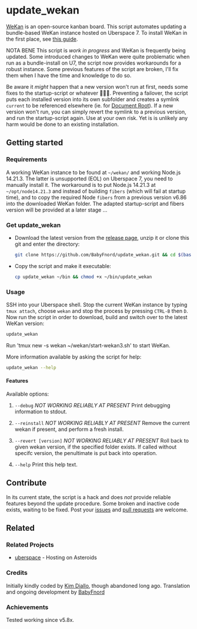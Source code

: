 # update_wekan

[WeKan](https://wekan.github.io) is an open-source kanban board. This script automates updating a bundle-based WeKan instance hosted on Uberspace 7. To install WeKan in the first place, see [this guide](https://lab.uberspace.de/guide_wekan.html).

NOTA BENE
This script is _work in progress_ and WeKan is frequently being updated. Some introduced changes to WeKan were quite problematic when run as a bundle-install on U7, the script now provides workarounds for a robust instance. Some previous features of the script are broken, I'll fix them when I have the time and knowledge to do so. 

Be aware it _might_ happen that a new version won't run at first, needs some fixes to the startup-script or whatever 🤷🏻‍♂️. Preventing a failover, the script puts each installed version into its own subfolder and creates a symlink `current` to be referenced elsewhere (ie. for [Document Root](https://manual.uberspace.de/web-documentroot/)). If a new version won't run, you can simply revert the symlink to a previous version, and run the startup-script again. Use at your own risk. Yet is is unlikely any harm would be done to an existing installation. 

## Getting started

### Requirements

A working WeKan instance to be found at `~/wekan/` and working Node.js 14.21.3. The latter is unsupported (EOL) on Uberspace 7, you need to manually install it. The workaround is to put Node.js 14.21.3 at `~/opt/node14.21.3` and instead of building `fibers` (which will fail at startup time), and to copy the required Node `fibers` from a previous version v6.86 into the downloaded WeKan folder. The adapted startup-script and fibers version will be provided at a later stage …

### Get update_wekan

* Download the latest version from the [release page](https://github.com/BabyFnord/update_wekan/releases), unzip it or clone this git and enter the directory:
  ```bash
  git clone https://github.com/BabyFnord/update_wekan.git && cd $(basename $_ .git)
  ```

* Copy the script and make it executable:
  ```bash
  cp update_wekan ~/bin && chmod +x ~/bin/update_wekan
  ```

### Usage

SSH into your Uberspace shell. Stop the current WeKan instance by typing `tmux attach`, choose `wekan` and stop the process by pressing `CTRL-B` then `D`. Now run the script in order to download, build and switch over to the latest WeKan version:
```bash
update_wekan
```
Run 'tmux new -s wekan ~/wekan/start-wekan3.sh' to start WeKan.

More information available by asking the script for help:
```bash
update_wekan --help
```

#### Features

Available options:
1. `--debug` _NOT WORKING RELIABLY AT PRESENT_
Print debugging information to stdout.

1. `--reinstall` _NOT WORKING RELIABLY AT PRESENT_
Remove the current wekan if present, and perform a fresh install.

1. `--revert [version]` _NOT WORKING RELIABLY AT PRESENT_
Roll back to given wekan version, if the specified folder exists.
If called without specifc version, the penultimate is put back into operation.

1. `--help`
Print this help text.


## Contribute

In its current state, the script is a hack and does _not_ provide reliable features beyond the update procedure. Some broken and inactive code exists, waiting to be fixed. Post your [issues](https://github.com/BabyFnord/uberspace-update_wekan/issues) and [pull requests](https://github.com/BabyFnord/uberspace-update_wekan/pulls) are welcome.

## Related

### Related Projects

* [uberspace](https://uberspace.de) - Hosting on Asteroids

### Credits

Initially kindly coded by [Kim Diallo](https://diallo.kim), though abandoned long ago.
Translation and ongoing development by [BabyFnord](https://github.com/BabyFnord)

### Achievements

Tested working since v5.8x. 
